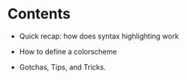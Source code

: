 
Contents
========

* Quick recap: how does syntax highlighting work

* How to define a colorscheme

* Gotchas, Tips, and Tricks.
